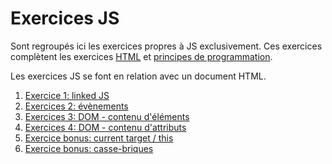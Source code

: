 # Exercices JS

Sont regroupés ici les exercices propres à JS exclusivement. Ces exercices complètent les exercices [HTML](../html) et [principes de programmation](../pp).

Les exercices JS se font en relation avec un document HTML.

1. [Exercice 1: linked JS](./ex1)
2. [Exercices 2: évènements](./ex2)
3. [Exercices 3: DOM - contenu d'éléments](./ex3)
4. [Exercices 4: DOM - contenu d'attributs](./ex4)
5. [Exercice bonus: current target / this](./exbonus1)
7. [Exercice bonus: casse-briques](./exbonus2)





